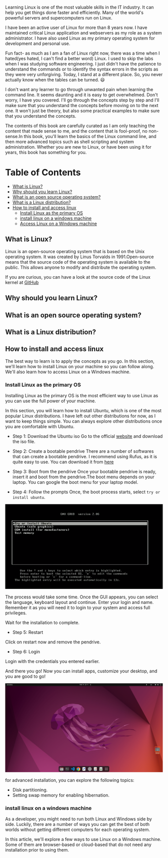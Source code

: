 Learning Linux is one of the most valuable skills in the IT industry. It can help you get things done faster and efficiently. Many of the world's powerful servers and supercomputers run on Linux.

I have been an active user of Linux for more than 8 years now. I have maintained critical Linux application and webservers as my role as a system administrator. I have also used Linux as my primary operating system for development and personal use.

Fun fact- as much as I am a fan of Linux right now, there was a time when I hated(yes hated, I can't find a better word) Linux. I used to skip the labs when I was studying software engineering. I just didn't have the patience to understand the commands or to identify the syntax errors in the scripts as they were very unforgiving. Today, I stand at a different place. So, you never actually know when the tables can be turned. 😃

I don't want any learner to go through unwanted pain when learning the command line. It seems daunting and it is easy to get overwhelmed. Don't worry, I have you covered. I'll go through the concepts step by step and I'll make sure that you understand the concepts before moving on to the next one. It won't just be theory, but also some practical examples to make sure that you understand the concepts.

The contents of this book are carefully curated as I am only teaching the content that made sense to me, and the content that is fool-proof, no non-sense.In this book, you'll learn the basics of the Linux command line, and then more advanced topics such as shell scripting and system administration. Whether you are new to Linux, or have been using it for years, this book has something for you.

# Table of Contents

- [What is Linux?](#what-is-linux)
- [Why should you learn Linux?](#why-should-you-learn-linux)
- [What is an open source operating system?](#what-is-an-open-source-operating-system)
- [What is a Linux distribution?](#what-is-a-linux-distribution)
- [How to install and access linux](#how-to-install-and-access-linux)
  - [Install Linux as the primary OS](#install-linux-as-the-primary-os)
  - [install linux on a windows machine](#install-linux-on-a-windows-machine)
  - [Access Linux on a Windows machine](#access-linux-on-a-windows-machine)

## What is Linux?

Linux is an open-source operating system that is based on the Unix operating system. It was created by Linus Torvalds in 1991.Open-source means that the source code of the operating system is available to the public. This allows anyone to modify and distribute the operating system.

If you are curious, you can have a look at the source code of the Linux kernel at [GitHub](https://github.com/torvalds/linux)

## Why should you learn Linux?

## What is an open source operating system?

## What is a Linux distribution?

## How to install and access linux

The best way to learn is to apply the concepts as you go. In this section, we'll learn how to install Linux on your machine so you can follow along. We'll also learn how to access Linux on a Windows machine.

### Install Linux as the primary OS

Installing Linux as the primary OS is the most efficient way to use Linux as you can use the full power of your machine.

In this section, you will learn how to install Ubuntu, which is one of the most popular Linux distributions.
I have left out other distributions for now, as I want to keep things simple. You can always explore other distributions once you are comfortable with Ubuntu.

- Step 1: Download the Ubuntu iso
  Go to the official [website](https://ubuntu.com/download/desktop) and download the iso file.

- Step 2: Create a bootable pendrive
  There are a number of softwares that can create a bootable pendrive. I recommend using Rufus, as it is quite easy to use. You can download it from [here](https://rufus.ie/)

- Step 3: Boot from the pendrive
  Once your bootable pendrive is ready, insert it and boot from the pendrive.The boot menu depends on your laptop. You can google the boot menu for your laptop model.

- Step 4: Follow the prompts
  Once, the boot process starts, select `try or install ubuntu`.

![Alt text](try-install-ubuntu.png)

The process would take some time. Once the GUI appears, you can select the language, keyboard layout and continue.
Enter your login and name. Remember it as you will need it to login to your system and access full privileges.

Wait for the installation to complete.

- Step 5: Restart

Click on restart now and remove the pendrive.

- Step 6: Login

Login with the credentials you entered earlier.

And there you go!
Now you can install apps, customize your desktop, and you are good to go!

![Alt text](image.png)

for advanced installation, you can explore the following topics:

- Disk partitioning.
- Setting swap memory for enabling hibernation.

### install linux on a windows machine

As a developer, you might need to run both Linux and Windows side by side. Luckily, there are a number of ways you can get the best of both worlds without getting different computers for each operating system.

In this article, we'll explore a few ways to use Linux on a Windows machine. Some of them are browser-based or cloud-based that do not need any installation prior to using them.
